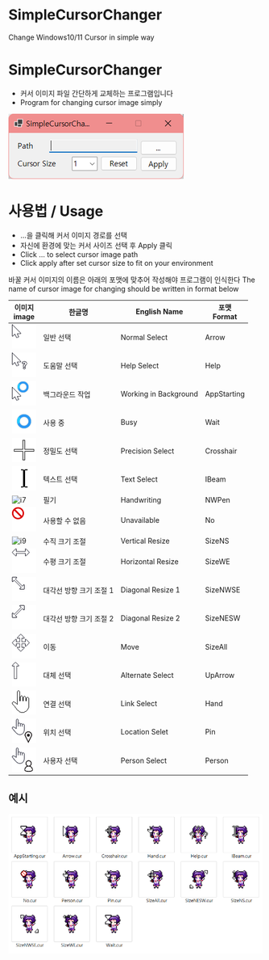 # SimpleCursorChanger
Change Windows10/11 Cursor in simple way

SimpleCursorChanger
===
- 커서 이미지 파일 간단하게 교체하는 프로그램입니다
-  Program for changing cursor image simply   

![Preview Image](img/preview.png)

사용법 / Usage
===
- ...을 클릭해 커서 이미지 경로를 선택
- 자신에 환경에 맞는 커서 사이즈 선택 후 Apply 클릭   
- Click ... to select cursor image path
- Click apply after set cursor size to fit on your environment    

바꿀 커서 이미지의 이름은 아래의 포맷에 맞추어 작성해야 프로그램이 인식한다
The name of cursor image for changing should be written in format below   

| 이미지<br>image |  한글명  | English Name  |  포맷<br>Format  |
|-----------------|----------|---------------|-----------------|
| ![i1](img/Arrow.png)      | 일반 선택               | Normal Select | Arrow |
| ![i2](img/Help.png)       | 도움말 선택             | Help Select  | Help |
| ![i3](img/AppStarting.png)| 백그라운드 작업         | Working in Background | AppStarting |
| ![i4](img/Wait.png)       | 사용 중                 | Busy  | Wait |
| ![i5](img/cross.png)      | 정밀도 선택             | Precision Select | Crosshair   |
| ![i6](img/beam.png)       | 텍스트 선택             | Text Select | IBeam       |
| ![i7](img/NWPen.png)      | 필기                    | Handwriting | NWPen       |
| ![i8](img/No.png)         | 사용할 수 없음          | Unavailable   | No          |
| ![i9](img/SizeNS.png)     | 수직 크기 조절          |  Vertical Resize | SizeNS      |
| ![i10](img/SizeWE.png)    | 수평 크기 조절          | Horizontal Resize   | SizeWE      |
| ![i11](img/SizeNWSE.png)  | 대각선 방향 크기 조절 1 | Diagonal Resize 1  | SizeNWSE    |
| ![i12](img/SizeNESW.png)  | 대각선 방향 크기 조절 2 | Diagonal Resize 2 | SizeNESW    |
| ![i13](img/SizeAll.png)   | 이동                   | Move  | SizeAll     |
| ![i14](img/UpArrow.png)   | 대체 선택              | Alternate Select  | UpArrow     |
| ![i15](img/Hand.png)      | 연결 선택              | Link Select  | Hand        |
| ![i16](img/Pin.png)       | 위치 선택              | Location Selet  | Pin         |
| ![i17](img/Person.png)    | 사용자 선택            | Person Select  | Person      |

예시
---
![preview_ex](img/preview_example.png)
